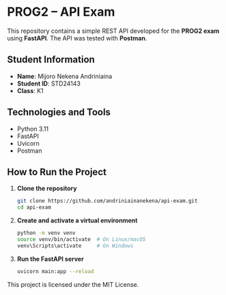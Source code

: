 # PROG2 – API Exam

This repository contains a simple REST API developed for the **PROG2 exam** using **FastAPI**. The API was tested with **Postman**.

## Student Information

- **Name**: Mijoro Nekena Andriniaina
- **Student ID**: STD24143
- **Class**: K1

## Technologies and Tools

- Python 3.11
- FastAPI
- Uvicorn
- Postman


## How to Run the Project

1. **Clone the repository**

   ```bash
   git clone https://github.com/andriniainanekena/api-exam.git
   cd api-exam
   ```

2. **Create and activate a virtual environment**

   ```bash
   python -m venv venv
   source venv/bin/activate  # On Linux/macOS
   venv\Scripts\activate     # On Windows
   ```


3. **Run the FastAPI server**

   ```bash
   uvicorn main:app --reload
   ```

This project is licensed under the MIT License.
